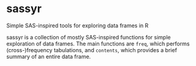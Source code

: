 sassyr
======

Simple SAS-inspired tools for exploring data frames in R

sassyr is a collection of mostly SAS-inspired functions for simple exploration of data frames.  The main functions are `freq`, which performs (cross-)frequency tabulations, and `contents`, which provides a brief summary of an entire data frame.
